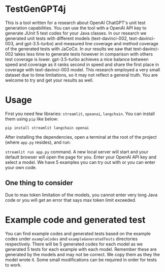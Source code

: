 # TestGenGPT4j

This is a tool written for a research about OpenAI ChatGPT's unit test generation capabilities.
You can use the tool with a OpenAI API key to generate JUnit 5 test codes for your Java classes. In our research we
generated unit tests with different models (text-davinci-002, text-davinci-003, and gpt-3.5-turbo) and measured 
line coverage and method coverage of the generated tests with JaCoCo. In our results we saw that text-davinci-002 takes
less time to generate tests however in comparison with others test coverage is lower. gpt-3.5-turbo achieves a nice
balance between speed and coverage as it ranks second in speed and share the first place in coverage with text-davinci-003
model. This research employed a very small dataset due to time limitations, so it may not reflect a general truth. You are welcome
to try and get your results as well.

# Usage
First you need few libraries: `streamlit`, `opeanai`, `langchain`.
You can install them using `pip` like below:

`pip install streamlit langchain openai`

After installing the dependencies, open a terminal at the root of the project (where `app.py` resides), and run:

`streamlit run app.py` command. A new local server will start and your default browser will open the page for you.
Enter your OpenAI API key and select a model. We have 5 examples you can try out with or you can enter your own code.

## One thing to consider
Due to max token limitation of the models, you cannot enter very long Java code or you will get an error that says
max token limit exceeded.

# Example code and generated test
You can find example codes and generated tests based on the example codes under `exampleCodes` and `exampleGeneratedTests`
directories respectively. There will be 5 generated codes for each model as we generated 5 tests for each example with each model.
Remember these are generated by the models and may not be correct. We copy them as they the model wrote it. Some small modifications
can be required in order for tests to work.
